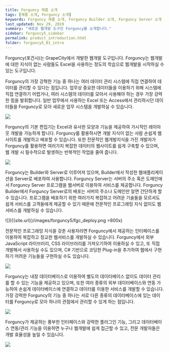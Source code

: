 ```yaml
---
title: Forguncy 제품 소개
tags: [제품 소개, Forguncy 소개]
keywords: Forguncy 제품 소개, Forguncy Builder 소개, Forguncy Server 소개
last_updated: Nov 29, 2019
summary: "새로운 웹개발 도구인 Forguncy를 소개합니다."
sidebar: forguncy5_sidebar
permalink: product_introduction.html
folder: forguncy5_01_intro
---
```


Forguncy(포건시)는 GrapeCity에서 개발한 웹개발 도구입니다. Forguncy는 웹개발에 대한 지식이 없는 사람들도 Excel을 사용하는 정도의 학습으로 웹개발을 시작하실 수 있는 도구입니다. 

Forguncy의 가장 강혁한 기능 중 하나는 여러 데이터 관리 시스템에 직접 연결하여 데이터를 관리할 수 있다는 점입니다. 업무상 중요한 데이터들을 이용하기 위해 시스템에 직접 연결하기 어렵거나, 여러 시스템의 데이터를 모아서 사용해야 하는 경우 가장 강력한 힘을 발휘합니다. 일반 업무에서 사용하는 Excel 또는 Access에서 관리하시던 데이터들을 Forguncy로 모아 새로운 업무 시스템을 개발하실 수 있습니다.

![]({{site.url}}/images/forguncy5/whats_forguncy.png)

Forguncy의 기본 편집기는 Excel과 유사한 모양과 기능을 제공하여 가시적인 레이아웃 개발을 가능하게 합니다. Forguncy를 활용하시면 개발 지식이 없는 사람 손쉽게 웹사이트를 개발하고 배포할 수 있습니다. 또한 전문적인 웹개발지식을 가진 개발자가 Forguncy를 활용하면 여러가지 복잡한 데이터의 웹사이트를 쉽게 구축할 수 있으며, 웹 개발 시 필수적으로 발생하는 반복적인 작업을 줄여 줍니다.

![]({{site.url}}/images/forguncy5/forguncy_excel_like.png)

Forguncy는 Builder와 Server로 이루어져 있으며, Builder에서 작성한 웹애플리케이션을 Server로 배포하여 사용합니다. Forguncy Server는 서버의 주소 혹은 도메인에서 Forguncy Server 프로그램을 웹서버로 이용하여 서비스를 제공합니다. Forguncy Builder에서 Forguncy Server로의 배포는 서버의 주소나 도메인만 알면 간단하게 할 수 있습니다. 프로그램을 배포하기 위한 여러가지 복잡하고 어려운 기술들을 모르셔도 쉽게 서비스를 고객들에게 제공할 수 있기 때문에 전문적인 프로그래밍 지식 없이도 웹서비스를 개발하실 수 있습니다.

![]({{site.url}}/images/forguncy5/fgc_deploy.png =800x)

전문적인 프로그래밍 지식을 갖춘 사용자라면 Forguncy에서 제공하는 인터페이스를 이용하여 복잡하고 정교한 웹서비스를 개발하실 수 있습니다. Forguncy에서 외부 JavaScript 라이브러리, CSS 라이브러리를 가져오기하여 이용하실 수 있고, 또 직접 개발해서 사용하실 수도 있으며, C# 기반으로 코딩한 Plug-in을 추가하여 웹에서 구현하기 어려운 기능들을 구현하실 수도 있습니다.

![]({{site.url}}/images/forguncy5/js_css_import.png)

Forguncy는 내장 데이터베이스로 이용하여 별도의 데이터베이스 없이도 데이터 관리를 할 수 있는 기능을 제공하고 있으며, 또한 여러 종류의 외부 데이터베이스와 연동 가능하여 손쉽게 데이터베이스에 연결하고 데이터를 이용한 서비스를 개발할 수 있습니다. 가장 강력한 Forguncy의 기능 중 하나는 서로 다른 종류의 데이터베이스에 있는 데이터를 Forguncy로 모아 하나의 관점에서 관리할 수 있게 하는 점입니다.

![]({{site.url}}/images/forguncy5/multipleDB_support.png)

Forguncy가 제공하는 풍부한 인터페이스와 강력한 플러그인 기능, 그리고 데이터베이스 연동/관리 기능을 이용하면 누구나 웹개발에 쉽게 접근할 수 있고, 전문 개발자들은 개발 효율성을 높일 수 있습니다.

![]({{site.url}}/images/forguncy5/plugins.png)